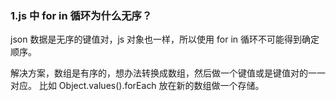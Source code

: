 ### 1.js 中 for in 循环为什么无序？

json 数据是无序的键值对，js 对象也一样，所以使用 for in 循环不可能得到确定顺序。

解决方案，数组是有序的，想办法转换成数组，然后做一个键值或是键值对的一一对应。
比如 Object.values().forEach 放在新的数组做一个存储。



